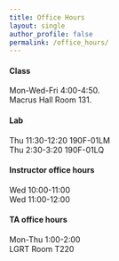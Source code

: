 ```yaml
---
title: Office Hours
layout: single
author_profile: false
permalink: /office_hours/
---
```


#### Class

Mon-Wed-Fri 4:00-4:50.  
Macrus Hall Room 131. 

#### Lab

Thu 11:30-12:20 190F-01LM   
Thu 2:30-3:20 190F-01LQ

#### Instructor office hours

Wed 10:00-11:00  
Wed 11:00-12:00

#### TA office hours

Mon-Thu 1:00-2:00  
LGRT Room T220

